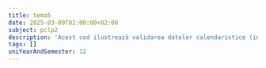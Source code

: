 ```yaml
---
title: tema5
date: 2025-03-09T02:00:00+02:00
subject: pclp2
description: 'Acest cod ilustrează validarea datelor calendaristice (incluzând ani bisecți) și a orei. Teoretic, abordează regulile calendarului, gestionarea ciclurilor orare, validarea intrărilor și controlul fluxului programului prin bucle și condiții.'
tags: []
uniYearAndSemester: 12
---
```


